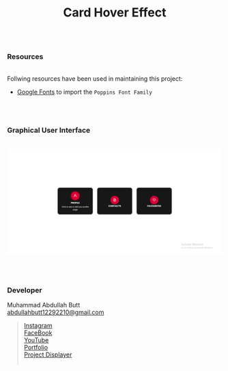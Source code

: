 <h1 align="center">
  Card Hover Effect
</h1>


<br><br>
<!-- ................................................................................................................................. -->


### Resources
<br>
Follwing resources have been used in maintaining this project:

- [Google Fonts]() to import the `Poppins Font Family`


<br><br>

<!-- ................................................................................................................................. -->






### Graphical User Interface
<br>

<img src="https://github.com/AbdullahButt2611/Cards_Designs/blob/main/Card%20Hover%20Effect/demo.png" />

<br><br>
<!-- ................................................................................................................................. -->





### Developer

Muhammad Abdullah Butt <br>
abdullahbutt12292210@gmail.com <br>
> [Instagram](https://www.instagram.com/abdullah.butt.22/)<br>
> [FaceBook](https://www.facebook.com/profile.php?id=100076291614529)<br>
> [YouTube](https://www.youtube.com/channel/UCnuOFQyMywg-KuoN-lmav1Q)<br>
> [Portfolio](https://rebrand.ly/MuhammadAbdullahButt_MABCORP)<br>
> [Project Displayer]( https://rebrand.ly/ProjectDisplayer_MABCORP)
<br><br>
<!-- ................................................................................................................................. -->






